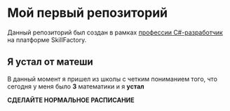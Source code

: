 # Мой первый репозиторий

Данный репозиторий был создан в рамках [профессии C#-разработчик](https://skillfactory.ru/csharp) на платформе SkillFactory.

## Я устал от матеши
В данный момент я пришел из школы с четким пониманием того, что сегодня у меня было **3** математики и я **устал** 

**СДЕЛАЙТЕ НОРМАЛЬНОЕ РАСПИСАНИЕ**
